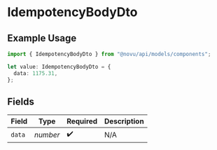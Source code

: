 # IdempotencyBodyDto

## Example Usage

```typescript
import { IdempotencyBodyDto } from "@novu/api/models/components";

let value: IdempotencyBodyDto = {
  data: 1175.31,
};
```

## Fields

| Field              | Type               | Required           | Description        |
| ------------------ | ------------------ | ------------------ | ------------------ |
| `data`             | *number*           | :heavy_check_mark: | N/A                |